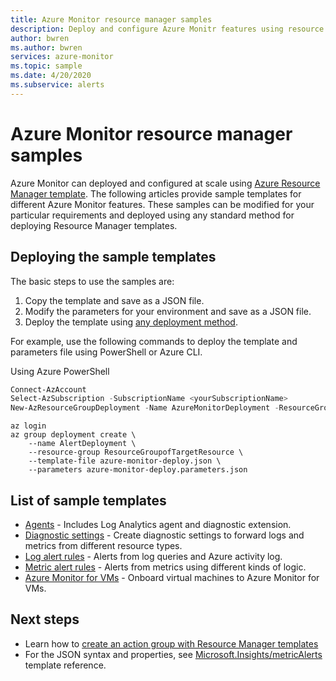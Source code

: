 ```yaml
---
title: Azure Monitor resource manager samples
description: Deploy and configure Azure Monitr features using resource manager templates
author: bwren
ms.author: bwren
services: azure-monitor
ms.topic: sample
ms.date: 4/20/2020
ms.subservice: alerts
---
```

# Azure Monitor resource manager samples

Azure Monitor can deployed and configured at scale using [Azure Resource Manager template](../../azure-resource-manager/templates/template-syntax.md). The following articles provide sample templates for different Azure Monitor features. These samples can be modified for your particular requirements and deployed using any standard method for deploying Resource Manager templates. 

## Deploying the sample templates
The basic steps to use the samples are:

1. Copy the template and save as a JSON file.
2. Modify the parameters for your environment and save as a JSON file.
4. Deploy the template using [any deployment method](../../azure-resource-manager/templates/deploy-powershell.md). 

For example, use the following commands to deploy  the template and parameters file using PowerShell or Azure CLI.

Using Azure PowerShell

```powershell
Connect-AzAccount
Select-AzSubscription -SubscriptionName <yourSubscriptionName>
New-AzResourceGroupDeployment -Name AzureMonitorDeployment -ResourceGroupName my-resource-group -TemplateFile azure-monitor-deploy.json -TemplateParameterFile azure-monitor-deploy.parameters.json
```

```azurecli
az login
az group deployment create \
    --name AlertDeployment \
    --resource-group ResourceGroupofTargetResource \
    --template-file azure-monitor-deploy.json \
    --parameters azure-monitor-deploy.parameters.json
```

## List of sample templates

- [Agents](arm-agent.md) - Includes Log Analytics agent and diagnostic extension.
- [Diagnostic settings](arm-diagnostic-settings.md) - Create diagnostic settings to forward logs and metrics from different resource types.
- [Log alert rules](arm-alerts-log.md) - Alerts from log queries and Azure activity log.
- [Metric alert rules](arm-alerts-metric.md) - Alerts from metrics using different kinds of logic.
- [Azure Monitor for VMs](arm-vminsights.md) - Onboard virtual machines to Azure Monitor for VMs.



## Next steps

- Learn how to [create an action group with Resource Manager templates](../platform/action-groups-create-resource-manager-template.md)
- For the JSON syntax and properties, see [Microsoft.Insights/metricAlerts](/azure/templates/microsoft.insights/metricalerts) template reference.
